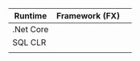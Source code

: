 
| Runtime | Framework (FX) |   |
|---------|----------------|---|
| .Net Core |   |   |
| SQL CLR  |   |   |
|   |   |   |
